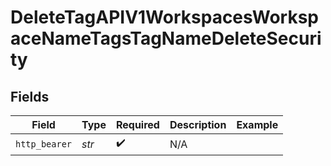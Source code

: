 # DeleteTagAPIV1WorkspacesWorkspaceNameTagsTagNameDeleteSecurity


## Fields

| Field              | Type               | Required           | Description        | Example            |
| ------------------ | ------------------ | ------------------ | ------------------ | ------------------ |
| `http_bearer`      | *str*              | :heavy_check_mark: | N/A                |                    |